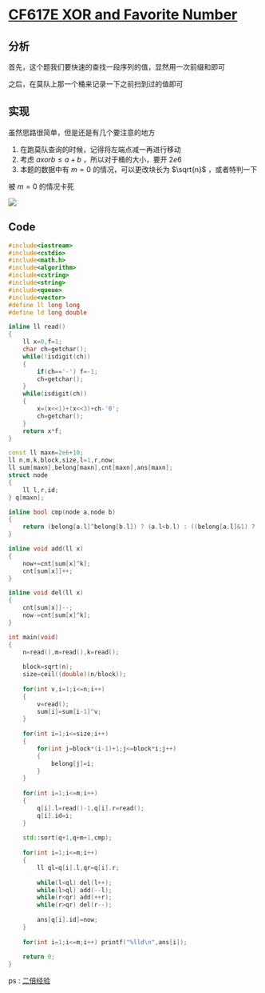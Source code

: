 # [CF617E XOR and Favorite Number](https://www.luogu.com.cn/problem/CF617E)

## 分析

首先，这个题我们要快速的查找一段序列的值，显然用一次前缀和即可

之后，在莫队上那一个桶来记录一下之前扫到过的值即可

## 实现

虽然思路很简单，但是还是有几个要注意的地方

1. 在跑莫队查询的时候，记得将左端点减一再进行移动
2. 考虑 $a xor b \leq a+b$ ，所以对于桶的大小，要开 $2e6$ 
3. 本题的数据中有 $m=0$ 的情况，可以更改块长为 $\sqrt{n}$ ，或者特判一下

被 $m=0$ 的情况卡死 

![](https://cdn.jsdelivr.net/gh/BoringHacker/cdn/emojis/majsoul/maj-37.png)

## Code

```cpp
#include<iostream>
#include<cstdio>
#include<math.h>
#include<algorithm>
#include<cstring>
#include<string>
#include<queue>
#include<vector>
#define ll long long
#define ld long double

inline ll read()
{
	ll x=0,f=1;
	char ch=getchar();
	while(!isdigit(ch))
	{
		if(ch=='-') f=-1;
		ch=getchar();
	}
	while(isdigit(ch))
	{
		x=(x<<1)+(x<<3)+ch-'0';
		ch=getchar();
	}
	return x*f;
}

const ll maxn=2e6+10;
ll n,m,k,block,size,l=1,r,now;
ll sum[maxn],belong[maxn],cnt[maxn],ans[maxn];
struct node
{
	ll l,r,id;
} q[maxn];

inline bool cmp(node a,node b)
{
	return (belong[a.l]^belong[b.l]) ? (a.l<b.l) : ((belong[a.l]&1) ? (a.r<b.r) : (a.r>b.r));
}

inline void add(ll x)
{
	now+=cnt[sum[x]^k];
	cnt[sum[x]]++;
}

inline void del(ll x)
{
	cnt[sum[x]]--;
	now-=cnt[sum[x]^k];
}

int main(void)
{
	n=read(),m=read(),k=read();
	
	block=sqrt(n);
	size=ceil((double)(n/block));
	
	for(int v,i=1;i<=n;i++)
	{
		v=read();
		sum[i]=sum[i-1]^v;
	}
	
	for(int i=1;i<=size;i++)
	{
		for(int j=block*(i-1)+1;j<=block*i;j++)
		{
			belong[j]=i;
		}
	}	
	
	for(int i=1;i<=m;i++)
	{
		q[i].l=read()-1,q[i].r=read();
		q[i].id=i;
	}
	
	std::sort(q+1,q+m+1,cmp);
	
	for(int i=1;i<=m;i++)
	{
		ll ql=q[i].l,qr=q[i].r;
		
		while(l<ql) del(l++);
		while(l>ql) add(--l);
		while(r<qr) add(++r);
		while(r>qr) del(r--);
		
		ans[q[i].id]=now;
	}
	
	for(int i=1;i<=m;i++) printf("%lld\n",ans[i]);
	
	return 0;
}
```

ps : [二倍经验](https://www.luogu.com.cn/problem/P4462)